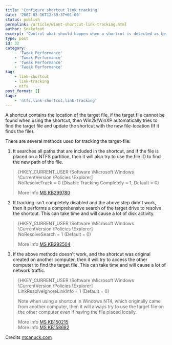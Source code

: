 ```yaml
---
title: 'Configure shortcut link tracking'
date: '2002-03-16T12:39:37+01:00'
status: publish
permalink: /article/winnt-shortcut-link-tracking.html
author: Snakefoot
excerpt: 'Control what should happen when a shortcut is detected as being broken.'
type: post
id: 32
category:
    - 'Tweak Performance'
    - 'Tweak Performance'
    - 'Tweak Performance'
    - 'Tweak Performance'
tag:
    - link-shortcut
    - link-tracking
    - ntfs
post_format: []
tags:
    - 'ntfs,link-shortcut,link-tracking'
---
```

A shortcut contains the location of the target file, if the target file cannot be found when using the shortcut, then Win2k/WinXP automatically tries to find the target file and update the shortcut with the new file-location (If it finds the file).  
  
 There are several methods used for tracking the target-file:

1. It searches all paths that are included in the shortcut, and if the file is placed on a NTFS partition, then it will also try to use the file ID to find the new path of the file.
  > \[HKEY\_CURRENT\_USER \\Software \\Microsoft Windows \\CurrentVersion \\Policies \\Explorer\]  
  >  NoResolveTrack = 0 (Disable Tracking Completely = 1, Default = 0)  
  >   
  >  More Info [MS KB299780](http://support.microsoft.com/kb/299780 "HOW TO: Disable the NTFS File System Tracking of Broken Shortcut Links [Q299780]")
2. If tracking isn't completely disabled and the above step didn't work, then it performs a comprehensive search of the target drive to resolve the shortcut. This can take time and will cause a lot of disk activity.
  > \[HKEY\_CURRENT\_USER \\Software \\Microsoft Windows \\CurrentVersion \\Policies \\Explorer\]  
  >  NoResolveSearch = 1 (Default = 0)  
  >   
  >  More Info [MS KB292504](http://support.microsoft.com/kb/292504 "Policy Settings for the Start Menu in Windows XP [Q292504]")
3. If the above methods doesn't work, and the shortcut was original created on another computer, then it will try to access the other computer to find the target file. This can take time and will cause a lot of network traffic.
  > \[HKEY\_CURRENT\_USER \\Software \\Microsoft Windows \\CurrentVersion \\Policies \\Explorer\]  
  >  LinkResolveIgnoreLinkInfo = 1 (Default = 0)  
  >   
  >  Note when using a shortcut in Windows NT4, which originally came from another computer, then it will always try to use the target file on the other computer even if having the file placed locally.  
  >   
  >  More Info [MS KB150215](http://support.microsoft.com/kb/150215 "Disabling Automatic Network Shortcut Resolution [Q150215]")  
  >  More Info [MS KB158682](http://support.microsoft.com/kb/158682 "Shortcuts Created Under Windows NT 4.0 Resolve to UNC Paths [Q158682]")
 
 Credits [ntcanuck.com](http://ntcanuck.com/)
